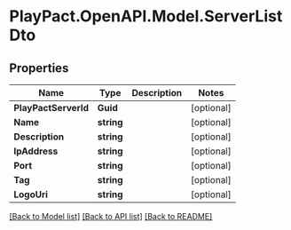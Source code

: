 # PlayPact.OpenAPI.Model.ServerListDto

## Properties

Name | Type | Description | Notes
------------ | ------------- | ------------- | -------------
**PlayPactServerId** | **Guid** |  | [optional] 
**Name** | **string** |  | [optional] 
**Description** | **string** |  | [optional] 
**IpAddress** | **string** |  | [optional] 
**Port** | **string** |  | [optional] 
**Tag** | **string** |  | [optional] 
**LogoUri** | **string** |  | [optional] 

[[Back to Model list]](../README.md#documentation-for-models) [[Back to API list]](../README.md#documentation-for-api-endpoints) [[Back to README]](../README.md)

